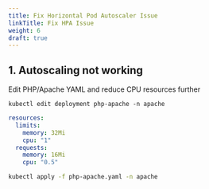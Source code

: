 ```yaml
---
title: Fix Horizontal Pod Autoscaler Issue
linkTitle: Fix HPA Issue
weight: 6
draft: true
---
```


## 1. Autoscaling not working

Edit PHP/Apache YAML and reduce CPU resources further

``` text
kubectl edit deployment php-apache -n apache
```

``` yaml
resources:
  limits:
    memory: 32Mi
    cpu: "1"
  requests:
    memory: 16Mi
    cpu: "0.5"
```

``` bash
kubectl apply -f php-apache.yaml -n apache
```

